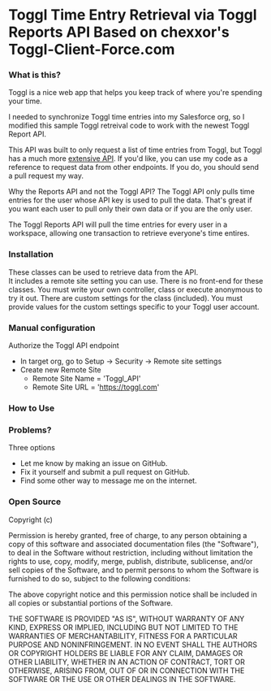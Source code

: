 
Toggl Time Entry Retrieval via Toggl Reports API
Based on chexxor's Toggl-Client-Force.com
======================

### What is this?

Toggl is a nice web app that helps you keep track of where you're spending your time.

I needed to synchronize Toggl time entries into my Salesforce org, so I modified this sample Toggl retreival code to work with the newest Toggl Report API.

This API was built to only request a list of time entries from Toggl, but Toggl has a much more [extensive API](https://www.toggl.com/public/api). If you'd like, you can use my code as a reference to request data from other endpoints. If you do, you should send a pull request my way.

Why the Reports API and not the Toggl API?
The Toggl API only pulls time entries for the user whose API key is used to pull the data.  That's great if you want each user to pull only their own data or if you are the only user.

The Toggl Reports API will pull the time entries for every user in a workspace, allowing one transaction to retrieve everyone's time entires.


### Installation

These classes can be used to retrieve data from the API.  
It includes a remote site setting you can use.
There is no front-end for these classes.  You must write your own controller, class or execute anonymous to try it out.
There are custom settings for the class (included).  You must provide values for the custom settings specific to your Toggl user account.

### Manual configuration

Authorize the Toggl API endpoint
- In target org, go to Setup -> Security -> Remote site settings
- Create new Remote Site
    - Remote Site Name = 'Toggl_API'
    - Remote Site URL = 'https://toggl.com'


### How to Use




### Problems?

Three options
- Let me know by making an issue on GitHub.
- Fix it yourself and submit a pull request on GitHub.
- Find some other way to message me on the internet.


### Open Source

Copyright (c) <year> <copyright holders>

Permission is hereby granted, free of charge, to any person obtaining a copy of this software and associated documentation files (the "Software"), to deal in the Software without restriction, including without limitation the rights to use, copy, modify, merge, publish, distribute, sublicense, and/or sell copies of the Software, and to permit persons to whom the Software is furnished to do so, subject to the following conditions:

The above copyright notice and this permission notice shall be included in all copies or substantial portions of the Software.

THE SOFTWARE IS PROVIDED "AS IS", WITHOUT WARRANTY OF ANY KIND, EXPRESS OR IMPLIED, INCLUDING BUT NOT LIMITED TO THE WARRANTIES OF MERCHANTABILITY, FITNESS FOR A PARTICULAR PURPOSE AND NONINFRINGEMENT. IN NO EVENT SHALL THE AUTHORS OR COPYRIGHT HOLDERS BE LIABLE FOR ANY CLAIM, DAMAGES OR OTHER LIABILITY, WHETHER IN AN ACTION OF CONTRACT, TORT OR OTHERWISE, ARISING FROM, OUT OF OR IN CONNECTION WITH THE SOFTWARE OR THE USE OR OTHER DEALINGS IN THE SOFTWARE.
